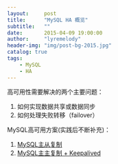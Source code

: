 ```yaml
---
layout:     post
title:      "MySQL HA 概览" 
subtitle:   ""  
date:       2015-04-09 19:00:00
author:     "lyremelody"
header-img: "img/post-bg-2015.jpg"
catalog: true
tags:
    - MySQL
    - HA
---
```



高可用性需要解决的两个主要问题：
1. 如何实现数据共享或数据同步
2. 如何处理失败转移（failover）


MySQL高可用方案(实践后不断补充)：
1. <a href="http://blog.lyremelody.org/2015/04/09/mysql-ha-practice-01-replication/" target="_blank">MySQL主从复制</a>
2. <a href="http://blog.lyremelody.org/2015/04/09/mysql-ha-practice-02-keepalived-master-master/" target="_blank">MySQL主主复制 + Keepalived</a>

